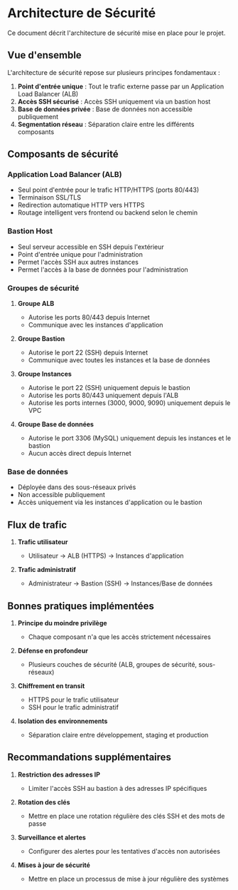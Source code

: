 # Architecture de Sécurité

Ce document décrit l'architecture de sécurité mise en place pour le projet.

## Vue d'ensemble

L'architecture de sécurité repose sur plusieurs principes fondamentaux :

1. **Point d'entrée unique** : Tout le trafic externe passe par un Application Load Balancer (ALB)
2. **Accès SSH sécurisé** : Accès SSH uniquement via un bastion host
3. **Base de données privée** : Base de données non accessible publiquement
4. **Segmentation réseau** : Séparation claire entre les différents composants

## Composants de sécurité

### Application Load Balancer (ALB)

- Seul point d'entrée pour le trafic HTTP/HTTPS (ports 80/443)
- Terminaison SSL/TLS
- Redirection automatique HTTP vers HTTPS
- Routage intelligent vers frontend ou backend selon le chemin

### Bastion Host

- Seul serveur accessible en SSH depuis l'extérieur
- Point d'entrée unique pour l'administration
- Permet l'accès SSH aux autres instances
- Permet l'accès à la base de données pour l'administration

### Groupes de sécurité

1. **Groupe ALB**
   - Autorise les ports 80/443 depuis Internet
   - Communique avec les instances d'application

2. **Groupe Bastion**
   - Autorise le port 22 (SSH) depuis Internet
   - Communique avec toutes les instances et la base de données

3. **Groupe Instances**
   - Autorise le port 22 (SSH) uniquement depuis le bastion
   - Autorise les ports 80/443 uniquement depuis l'ALB
   - Autorise les ports internes (3000, 9000, 9090) uniquement depuis le VPC

4. **Groupe Base de données**
   - Autorise le port 3306 (MySQL) uniquement depuis les instances et le bastion
   - Aucun accès direct depuis Internet

### Base de données

- Déployée dans des sous-réseaux privés
- Non accessible publiquement
- Accès uniquement via les instances d'application ou le bastion

## Flux de trafic

1. **Trafic utilisateur**
   - Utilisateur → ALB (HTTPS) → Instances d'application

2. **Trafic administratif**
   - Administrateur → Bastion (SSH) → Instances/Base de données

## Bonnes pratiques implémentées

1. **Principe du moindre privilège**
   - Chaque composant n'a que les accès strictement nécessaires

2. **Défense en profondeur**
   - Plusieurs couches de sécurité (ALB, groupes de sécurité, sous-réseaux)

3. **Chiffrement en transit**
   - HTTPS pour le trafic utilisateur
   - SSH pour le trafic administratif

4. **Isolation des environnements**
   - Séparation claire entre développement, staging et production

## Recommandations supplémentaires

1. **Restriction des adresses IP**
   - Limiter l'accès SSH au bastion à des adresses IP spécifiques

2. **Rotation des clés**
   - Mettre en place une rotation régulière des clés SSH et des mots de passe

3. **Surveillance et alertes**
   - Configurer des alertes pour les tentatives d'accès non autorisées

4. **Mises à jour de sécurité**
   - Mettre en place un processus de mise à jour régulière des systèmes